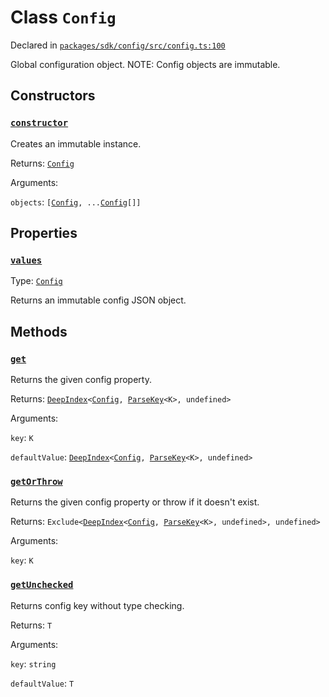 # Class `Config`
Declared in [`packages/sdk/config/src/config.ts:100`](https://github.com/dxos/protocols/blob/main/packages/sdk/config/src/config.ts#L100)


Global configuration object.
NOTE: Config objects are immutable.

## Constructors
### [`constructor`](https://github.com/dxos/protocols/blob/main/packages/sdk/config/src/config.ts#L108)


Creates an immutable instance.

Returns: [`Config`](/api/@dxos/config/classes/Config)

Arguments: 

`objects`: `[`[`Config`](/api/@dxos/config/interfaces/Config)`, ...`[`Config`](/api/@dxos/config/interfaces/Config)`[]]`

## Properties
### [`values`](https://github.com/dxos/protocols/blob/main/packages/sdk/config/src/config.ts#L115)
Type: [`Config`](/api/@dxos/config/interfaces/Config)

Returns an immutable config JSON object.

## Methods
### [`get`](https://github.com/dxos/protocols/blob/main/packages/sdk/config/src/config.ts#L126)


Returns the given config property.

Returns: [`DeepIndex`](/api/@dxos/config/types/DeepIndex)`<`[`Config`](/api/@dxos/config/interfaces/Config)`, `[`ParseKey`](/api/@dxos/config/types/ParseKey)`<K>, undefined>`

Arguments: 

`key`: `K`

`defaultValue`: [`DeepIndex`](/api/@dxos/config/types/DeepIndex)`<`[`Config`](/api/@dxos/config/interfaces/Config)`, `[`ParseKey`](/api/@dxos/config/types/ParseKey)`<K>, undefined>`
### [`getOrThrow`](https://github.com/dxos/protocols/blob/main/packages/sdk/config/src/config.ts#L147)


Returns the given config property or throw if it doesn't exist.

Returns: `Exclude<`[`DeepIndex`](/api/@dxos/config/types/DeepIndex)`<`[`Config`](/api/@dxos/config/interfaces/Config)`, `[`ParseKey`](/api/@dxos/config/types/ParseKey)`<K>, undefined>, undefined>`

Arguments: 

`key`: `K`
### [`getUnchecked`](https://github.com/dxos/protocols/blob/main/packages/sdk/config/src/config.ts#L138)


Returns config key without type checking.

Returns: `T`

Arguments: 

`key`: `string`

`defaultValue`: `T`